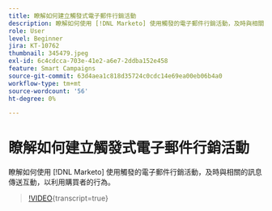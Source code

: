 ```yaml
---
title: 瞭解如何建立觸發式電子郵件行銷活動
description: 瞭解如何使用 [!DNL Marketo] 使用觸發的電子郵件行銷活動，及時與相關的訊息傳送互動，以利用購買者的行為。
role: User
level: Beginner
jira: KT-10762
thumbnail: 345479.jpeg
exl-id: 6c4cdcca-703e-41e2-a6e7-2ddba152e458
feature: Smart Campaigns
source-git-commit: 63d4aea1c818d35724c0cdc14e69ea00eb06b4a0
workflow-type: tm+mt
source-wordcount: '56'
ht-degree: 0%

---
```


# 瞭解如何建立觸發式電子郵件行銷活動

瞭解如何使用 [!DNL Marketo] 使用觸發的電子郵件行銷活動，及時與相關的訊息傳送互動，以利用購買者的行為。

>[!VIDEO](https://video.tv.adobe.com/v/345479/?quality=12&learn=on){transcript=true}
